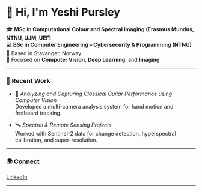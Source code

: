 # 👋 Hi, I'm Yeshi Pursley

🎓 **MSc in Computational Colour and Spectral Imaging (Erasmus Mundus, NTNU, UJM, UEF)**  
💻 **BSc in Computer Engineering – Cybersecurity & Programming (NTNU)**  
📍 Based in Stavanger, Norway  
🧠 Focused on **Computer Vision**, **Deep Learning**, and **Imaging**

---

### 🔬 Recent Work
- 🎸 *Analyzing and Capturing Classical Guitar Performance using Computer Vision*  
  Developed a multi-camera analysis system for hand motion and fretboard tracking.

- 🛰️ *Spectral & Remote Sensing Projects*  
  Worked with Sentinel-2 data for change detection, hyperspectral calibration, and super-resolution.

---

### 🌍 Connect
[LinkedIn](https://www.linkedin.com/in/yeshi-pursley-645768252)

---
